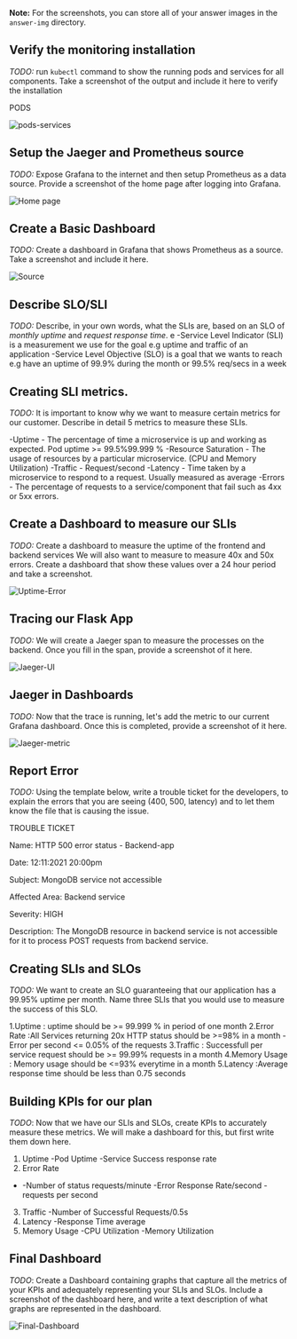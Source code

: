 **Note:** For the screenshots, you can store all of your answer images in the `answer-img` directory.

## Verify the monitoring installation

*TODO:* run `kubectl` command to show the running pods and services for all components. Take a screenshot of the output and include it here to verify the installation

PODS

![pods-services](/answer-img/all.PNG)



## Setup the Jaeger and Prometheus source
*TODO:* Expose Grafana to the internet and then setup Prometheus as a data source. Provide a screenshot of the home page after logging into Grafana.

![Home page](/answer-img/homepage.PNG)

## Create a Basic Dashboard
*TODO:* Create a dashboard in Grafana that shows Prometheus as a source. Take a screenshot and include it here.

![Source](/answer-img/source.PNG)

## Describe SLO/SLI
*TODO:* Describe, in your own words, what the SLIs are, based on an SLO of *monthly uptime* and *request response time*.
e
-Service Level Indicator (SLI) is a measurement we use for the goal e.g uptime and traffic of an application
-Service Level Objective (SLO) is a goal that we wants to reach e.g have an uptime of 99.9% during the month or 99.5% req/secs in a week

## Creating SLI metrics.
*TODO:* It is important to know why we want to measure certain metrics for our customer. Describe in detail 5 metrics to measure these SLIs.
 
-Uptime - The percentage of time a microservice is up and working as expected. Pod uptime >= 99.5%99.999 %
-Resource Saturation - The usage of resources by a particular microservice. (CPU and Memory Utilization)
-Traffic - Request/second
-Latency - Time taken by a microservice to respond to a request. Usually measured as average
-Errors - The percentage of requests to a service/component that fail such as 4xx or 5xx errors.


## Create a Dashboard to measure our SLIs
*TODO:* Create a dashboard to measure the uptime of the frontend and backend services We will also want to measure to measure 40x and 50x errors. Create a dashboard that show these values over a 24 hour period and take a screenshot.

![Uptime-Error](/answer-img/uptime-error.PNG)


## Tracing our Flask App
*TODO:*  We will create a Jaeger span to measure the processes on the backend. Once you fill in the span, provide a screenshot of it here.

![Jaeger-UI](/answer-img/jaegerUI.png)

## Jaeger in Dashboards
*TODO:* Now that the trace is running, let's add the metric to our current Grafana dashboard. Once this is completed, provide a screenshot of it here.

![Jaeger-metric](/answer-img/jaeger.png)


## Report Error
*TODO:* Using the template below, write a trouble ticket for the developers, to explain the errors that you are seeing (400, 500, latency) and to let them know the file that is causing the issue.

TROUBLE TICKET

Name:  HTTP 500 error status - Backend-app 

Date: 12:11:2021 20:00pm

Subject: MongoDB service not accessible

Affected Area: Backend service

Severity: HIGH

Description: The MongoDB resource in backend service is not accessible for it to process POST requests from backend service.


## Creating SLIs and SLOs
*TODO:* We want to create an SLO guaranteeing that our application has a 99.95% uptime per month. Name three SLIs that you would use to measure the success of this SLO.

1.Uptime : uptime should be >= 99.999 % in period of one month
2.Error Rate :All Services returning 20x HTTP status should be >=98% in a month
             -Error per second <= 0.05% of the requests
3.Traffic : Successfull per service request should be >= 99.99% requests in a month
4.Memory Usage : Memory usage should be <=93% everytime in a month
5.Latency :Average response time should be less than 0.75 seconds

## Building KPIs for our plan
*TODO*: Now that we have our SLIs and SLOs, create KPIs to accurately measure these metrics. We will make a dashboard for this, but first write them down here.

1. Uptime
  -Pod Uptime
  -Service Success response rate 
2. Error Rate
- -Number of status requests/minute
  -Error Response Rate/second
  -requests per second
3. Traffic
  -Number of Successful Requests/0.5s
4. Latency
  -Response Time average
5. Memory Usage 
  -CPU Utilization 
  -Memory Utilization 

## Final Dashboard
*TODO*: Create a Dashboard containing graphs that capture all the metrics of your KPIs and adequately representing your SLIs and SLOs. Include a screenshot of the dashboard here, and write a text description of what graphs are represented in the dashboard.  

![Final-Dashboard](/answer-img/final-dashboard.png)
